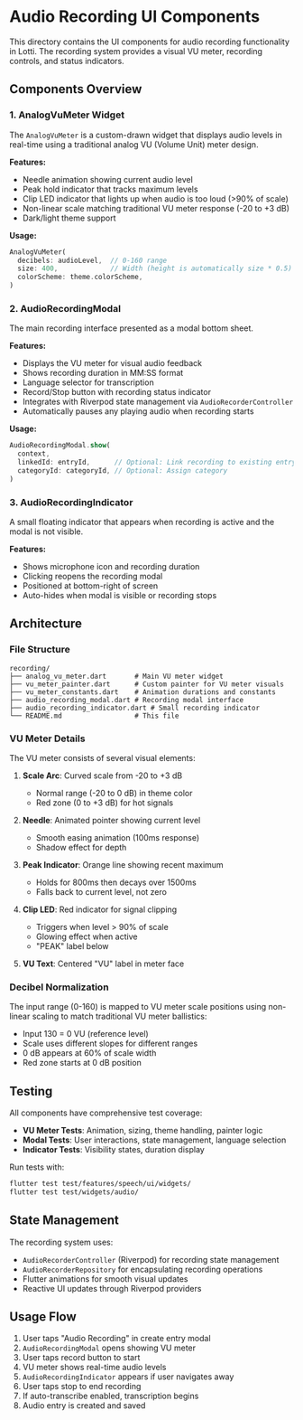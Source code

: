 # Audio Recording UI Components

This directory contains the UI components for audio recording functionality in Lotti. The recording system provides a visual VU meter, recording controls, and status indicators.

## Components Overview

### 1. AnalogVuMeter Widget

The `AnalogVuMeter` is a custom-drawn widget that displays audio levels in real-time using a traditional analog VU (Volume Unit) meter design.

**Features:**
- Needle animation showing current audio level
- Peak hold indicator that tracks maximum levels
- Clip LED indicator that lights up when audio is too loud (>90% of scale)
- Non-linear scale matching traditional VU meter response (-20 to +3 dB)
- Dark/light theme support

**Usage:**
```dart
AnalogVuMeter(
  decibels: audioLevel,  // 0-160 range
  size: 400,             // Width (height is automatically size * 0.5)
  colorScheme: theme.colorScheme,
)
```

### 2. AudioRecordingModal

The main recording interface presented as a modal bottom sheet.

**Features:**
- Displays the VU meter for visual audio feedback
- Shows recording duration in MM:SS format
- Language selector for transcription
- Record/Stop button with recording status indicator
- Integrates with Riverpod state management via `AudioRecorderController`
- Automatically pauses any playing audio when recording starts

**Usage:**
```dart
AudioRecordingModal.show(
  context,
  linkedId: entryId,      // Optional: Link recording to existing entry
  categoryId: categoryId, // Optional: Assign category
)
```

### 3. AudioRecordingIndicator

A small floating indicator that appears when recording is active and the modal is not visible.

**Features:**
- Shows microphone icon and recording duration
- Clicking reopens the recording modal
- Positioned at bottom-right of screen
- Auto-hides when modal is visible or recording stops

## Architecture

### File Structure
```
recording/
├── analog_vu_meter.dart       # Main VU meter widget
├── vu_meter_painter.dart      # Custom painter for VU meter visuals
├── vu_meter_constants.dart    # Animation durations and constants
├── audio_recording_modal.dart # Recording modal interface
├── audio_recording_indicator.dart # Small recording indicator
└── README.md                  # This file
```

### VU Meter Details

The VU meter consists of several visual elements:

1. **Scale Arc**: Curved scale from -20 to +3 dB
   - Normal range (-20 to 0 dB) in theme color
   - Red zone (0 to +3 dB) for hot signals

2. **Needle**: Animated pointer showing current level
   - Smooth easing animation (100ms response)
   - Shadow effect for depth

3. **Peak Indicator**: Orange line showing recent maximum
   - Holds for 800ms then decays over 1500ms
   - Falls back to current level, not zero

4. **Clip LED**: Red indicator for signal clipping
   - Triggers when level > 90% of scale
   - Glowing effect when active
   - "PEAK" label below

5. **VU Text**: Centered "VU" label in meter face

### Decibel Normalization

The input range (0-160) is mapped to VU meter scale positions using non-linear scaling to match traditional VU meter ballistics:

- Input 130 = 0 VU (reference level)
- Scale uses different slopes for different ranges
- 0 dB appears at 60% of scale width
- Red zone starts at 0 dB position

## Testing

All components have comprehensive test coverage:

- **VU Meter Tests**: Animation, sizing, theme handling, painter logic
- **Modal Tests**: User interactions, state management, language selection
- **Indicator Tests**: Visibility states, duration display

Run tests with:
```bash
flutter test test/features/speech/ui/widgets/
flutter test test/widgets/audio/
```

## State Management

The recording system uses:
- `AudioRecorderController` (Riverpod) for recording state management
- `AudioRecorderRepository` for encapsulating recording operations
- Flutter animations for smooth visual updates
- Reactive UI updates through Riverpod providers

## Usage Flow

1. User taps "Audio Recording" in create entry modal
2. `AudioRecordingModal` opens showing VU meter
3. User taps record button to start
4. VU meter shows real-time audio levels
5. `AudioRecordingIndicator` appears if user navigates away
6. User taps stop to end recording
7. If auto-transcribe enabled, transcription begins
8. Audio entry is created and saved